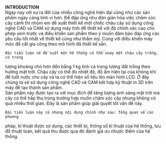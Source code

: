 **INTRODUCTION**    
Ngày nay với sự ra đời của nhiều công nghệ hiện đại cũng như các sản phẩm ngày 
càng tinh vi hơn. Để đáp ứng nhu đơn giản hóa việc chăm sóc cây cảnh thì nhóm em đề 
xuất thiết kế một chiếc chậu cây sử dụng công nghệ CAD và CAM sử dụng máy tính để 
thiết kế với độ chính xác cao cho phép xem trước và điều khiển sản phẩm theo ý muốn 
đảm bảo đáp ứng các yêu cầu tốt nhất về thiết kế cũng như thẩm mỹ. Cùng với điều 
khiển máy móc để cắt gia công theo mô hình đã thiết kế sẵn.   

    Bài tiểu luận sẽ đề xuất một hê thống có thể xoay một chậu cây trồng, có trọng 
lượng khoảng nhỏ hơn đến bằng 1 kg tính cả trọng lượng đất trồng theo hướng mặt trời. 
Chậu cây có thể đo nhiệt độ, độ ẩm hiện tại của không khí để tưới nước cho cây và ta có 
thể hiện số liệu lên màn hình LCD. Ở đây chúng ta sẽ sử dụng công nghệ CAD và CAM 
kết hợp kỹ thuật in 3D trên máy để tạo thành sản phẩm.       
Sản phẩm này được tạo ra với mục đích để tăng lượng ánh sáng mặt trời mà cây 
có thể hấp thụ trong trường hợp muốn chăm sóc cây nhưng không có quá nhiều thời 
gian. Đây là sản phẩm giúp giải quyết tốt vấn đề này.     

    Bài tiểu luận này có nhưng nội dung chính như sau: Tổng quan về các phương 
pháp, kĩ thuật được sử dụng,  các thiết bị, thông số kĩ thuật của hệ thống, lưu đồ thuật 
toán, kết quả thu được qua đó đánh giá ưu nhược điểm của hệ thống.